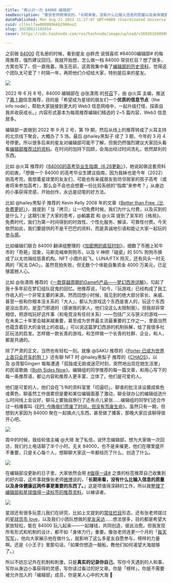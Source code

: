 ```yaml
---
title: "再认识一次 84000 编辑部"
seoDescription: "像张老师微博说的，「长期来看，没有什么比输入信息的质量以及身体健康这两件事更重要的东西了。」这是项值得深耕的工作，所以我整理了编辑部和星球值得一读标签的推荐资料，以飨读者。"
datePublished: Mon Aug 21 2023 11:27:07 GMT+0000 (Coordinated Universal Time)
cuid: cllkslfaw000809mkb2966xo2
slug: 20230821192654
cover: https://cdn.hashnode.com/res/hashnode/image/upload/v1692616909906/3c88e635-d938-414d-be1d-2e33e8dc6ec0.jpeg

---
```


之前做 [84000](https://t.zsxq.com/11juUrXYj) 花名册的时候，看到星友 ﻿﻿﻿﻿@胖虎﻿﻿﻿﻿ 说很喜欢 #84000编辑部# 的每周推荐，强烈建议回归。我就开始想，怎么做一档 84000 常驻栏目？想了很多，方案也写了，但一直拖着。珠玉在前，这周我集中看了[编辑部的历史资料](https://wx.zsxq.com/dweb2/index/columns/48844511125848)，觉得这个团队太可爱了！时隔一年，再把他们介绍给大家，特别是后来的星友。

![](url)

2022 年 6 月 8 号，84000 编辑部在 ﻿﻿﻿@张潇雨﻿﻿﻿ 的[号召](https://t.zsxq.com/11zj3MSZO)下，由 ﻿﻿﻿@火耳﻿﻿﻿ 主编，推送了[第 1 期](https://t.zsxq.com/116LV99UL)信息推荐，目的是「希望成为星球的朋友们一个**优质的信息节点**（the info node），帮助大家链接到更大的 Web3 信息网络中，一起升级打怪、探索自我并收获成长。」内容形式基本为每周推荐编辑们精选的 2~5 篇内容，Web3 信息居多。

编辑部一直做到 2022 年 9 月 2 号，第 19 期，然后从线上的推荐转成了火耳主持的北京线下聚会，大概办了 5 场。最后 ﻿﻿﻿@hailey黑梨子﻿﻿﻿ 续了 3 期，今年的 3 月 4 号停更。所以很多后来的星友对编辑部可能不了解，但我仍然强烈建议大家回头看看[编辑部推荐过的资料](https://wx.zsxq.com/dweb2/index/columns/48844511125848)。在时间的加持下回顾，会淘出经过时间洗礼，依然犀利的东西。

比如 @火耳 推荐的《[84000的高考毕业生指南（6.26更新）](https://xwrnxa1tbj.feishu.cn/docx/doxcnA4AbaZf8zeX9zcInFTf6QB)》，她说起做这套资料的初衷，「想做一个 84000 的高考毕业生建议指南，因为我妹也是今年（2022）刚高考完，我想着星球里的友友们，可能也有亲戚朋友街坊邻居家的孩子高考（或者将来参加高考），那么会不会也会想要一份比较系统的“指南”来参考？」从身边的小事获得灵感，开始创作，永远是动笔的好方法。

比如 ﻿﻿﻿@hailey黑梨子﻿﻿﻿ 推荐的 Kevin Kelly 2008 年的文章《[Better than Free（比免费更好）](https://web.archive.org/web/20081209061435/http://tuxfans.com/2008/02/05/154/)》，就提到「当『拷贝』让一切免费时候，我们为什么付费，以及买到的是什么？」这期引发了大家的思考，﻿﻿﻿@躺赢君﻿﻿﻿ 和 ﻿﻿﻿@火耳﻿﻿﻿ 提到了吴军的《格局》。免费时代，我们为第一时间得到的时效性、个性化服务、解读、可靠性付费。今天依然如此，我们要提供的不是干巴巴的资料，而是真诚地引语和能让大家一起玩的[参与感](https://t.zsxq.com/11X9Bb3C3)。

比如编辑们联合 84000 翻译组整理的《[加密圈的疯狂时刻](https://xwrnxa1tbj.feishu.cn/wiki/wikcnZpJRf6i4IEnkSBwdKvXTve?useNewLarklet=1)》，细数了币圈上轮牛市的「奇葩」现象，马斯克喊单狗狗币，以及 V 神把「碰瓷」的 50% 狗狗币换成了以太坊捐给慈善机构。NFT 小图片起飞，LUNA/FTX 陨灭，还有风头一时无两的「宪法 DAO」，虽然竞拍失败，但无数个个体能自集资金 4000 万美元，已足够震撼人心。

比如 ﻿﻿﻿@张潇雨﻿﻿﻿ 推荐的《[一款穿越周期的Gamefi产品——梦幻西游详解](https://mirror.xyz/frostlam.eth/n01yyZtfS3GUQXSSka4re5X_lNOaLQN_Q_bzkJhscXc)》，勾起了我十多年前在梦幻组队捉鬼的回忆。他推荐说，「如今，『玩游戏』已经构成了我工作收入的一个非常主要的来源。然而回想小时候，我见到的绝大部分家长、亲威、甚至一些和你根本没关系的「大人」，都认为游戏这个东西是害人的，玩这个东西是没出息的，是歪门邪道的（感谢我的家人，他们没这么太限制我）。但我却非常相信，把游戏玩好这件事（和电竞没有任何关系）——包括广义与狭义的游戏——在未来二十年里会越来越重要，甚至成为世界最主流最重要的工作之一，里面当然也蕴含着巨大的金钱上的收益。」可以说这篇梦幻西游的机制拆解，给了我很多社区玩法的启发。怎样做一款长青的游戏，和怎样做一个长青的社群、企业，和人，都是共通的。

除了严肃的正文，当然也有轻松一刻。就像 ﻿﻿﻿@SAKU﻿﻿﻿ 推荐的《[Porter 已成为世界上首只会开车的狗！](https://weibo.com/tv/show/1034:4507679490506779)》还有聊 NFT 时 ﻿﻿﻿@hailey黑梨子﻿﻿﻿ 推荐的《[CHAOS](https://chaos.build/?continueFlag=91a823bc128940804f8418e8acf85e9b)》，以及 ﻿﻿﻿@竞智Gingerr﻿﻿﻿ 每每遭遇「孤独或无助或迷茫时刻，突然地出现在她生活里」的民谣歌曲《[Both Sides Now](https://m.weibo.cn/status/4795562053080480?sudaref=zxy84000.feishu.cn&display=0&retcode=6102)》。编辑组的同学推荐的每一篇文章，和用心写下的每一条推荐语，都让内容和推荐人更丰富、立体了。他们是可爱的人。

他们是可爱的人，他们会在飞书的资料室里「叨逼叨」，聊谁的批注该设置成紫色或黄色，聊虽然工作很累但是要和某位编辑面基了激动，聊全球办公的编辑组选什么时间线上会议好，聊马上要独自旅行了还有点儿紧张……编辑组的同学们还合作过一档播客叫《[EP1: 今晚我们荒废了时间，但没有荒废生命](https://www.xiaoyuzhoufm.com/episode/62b6b31ec71db0c038b7af35)》。虽然只有一期，但想到大家因为 84000 聚在一起搞点儿东西，甚至做了播客，那晚大家应该聊得很开心吧。

![](url)

周中的时候，我给轮值主编 ﻿﻿﻿@大琦﻿﻿﻿ 发了私信，说怀念编辑部，想为大家做一次回访，我们约上电话聊了半个小时。无关 84000，也不是来催更，他们在哪里盛开不重要，只是关心每个人，想聊聊大家这一年都经历了什么，创造了什么。

![](url)

在编辑部没更新的日子里，大家依然会用 [#值得一读#](https://wx.zsxq.com/dweb2/index/tags/%E5%80%BC%E5%BE%97%E4%B8%80%E8%AF%BB/15522244512822) 之类的标签推荐自己收集到的好内容，这件事就像张老师[微博](https://weibo.com/1977585731/GiroJoj4G)说的，「**长期来看，没有什么比输入信息的质量以及身体健康这两件事更重要的东西了。**」这是项值得深耕的工作，所以我[整理了编辑部和星球值得一读标签的推荐资料](https://zxy84000.feishu.cn/share/base/view/shrcn3JnXrXfpKMpv4jQRBeWd4d)，以飨读者。

![](url)

星球还有很多玩意儿我们在研究，比如上文提到的[常驻栏目](https://t.zsxq.com/11zj3MSZO)形态，还有张老师提过的[星球货币 love](https://zxy84000.feishu.cn/share/base/form/shrcnq7BEX6gSF8DtrlN1eeKThg)，以及我们小团队想做的[星友采访](https://t.zsxq.com/11WnKYMZc)……想法很多，目的都是希望大家放轻松，能在 84000 玩儿起来——一起赚钱，共同创造，彼此治愈。但我发现所有形式和机制的设计，都不如「身体力行」重要。像张老师连更一个月的「[每天写写](https://wx.zsxq.com/dweb2/index/tags/%E6%AF%8F%E5%A4%A9%E5%86%99%E5%86%99/48888152422518)」，他向大家展示他在做什么，就影响了这么多星友自愿参与，榜样的力量啊。还是《小王子》里那句话，「如果你想造一艘船，教他们如何渴望大海就够了。」

所以不妨忘记外在机制和刺激，只是**真实的记录你自己**。写你今天遇到的人和事，写你从身边小事获得的灵感，写你读过看过的好文章。你是「榜样」，你是不需要被允许加入的「编辑部」成员，你是某人心中的大海 🌊